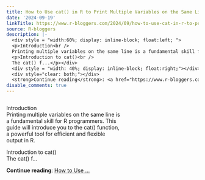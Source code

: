 ```yaml
---
title: How to Use cat() in R to Print Multiple Variables on the Same Line
date: '2024-09-19'
linkTitle: https://www.r-bloggers.com/2024/09/how-to-use-cat-in-r-to-print-multiple-variables-on-the-same-line/
source: R-bloggers
description: |-
  <div style = "width:60%; display: inline-block; float:left; ">
  <p>Introduction<br />
  Printing multiple variables on the same line is a fundamental skill for R programmers. This guide will introduce you to the cat() function, a powerful tool for efficient and flexible output in R.</p>
  <p>Introduction to cat()<br />
  The cat() f...</p></div>
  <div style = "width: 40%; display: inline-block; float:right;"></div>
  <div style="clear: both;"></div>
  <strong>Continue reading</strong>: <a href="https://www.r-bloggers.com/2024/09/how-to-use-cat-in-r-to-print-multiple-variables-on-the-same-line/">How to Use ...
disable_comments: true
---
```

<div style = "width:60%; display: inline-block; float:left; ">
<p>Introduction<br />
Printing multiple variables on the same line is a fundamental skill for R programmers. This guide will introduce you to the cat() function, a powerful tool for efficient and flexible output in R.</p>
<p>Introduction to cat()<br />
The cat() f...</p></div>
<div style = "width: 40%; display: inline-block; float:right;"></div>
<div style="clear: both;"></div>
<strong>Continue reading</strong>: <a href="https://www.r-bloggers.com/2024/09/how-to-use-cat-in-r-to-print-multiple-variables-on-the-same-line/">How to Use ...